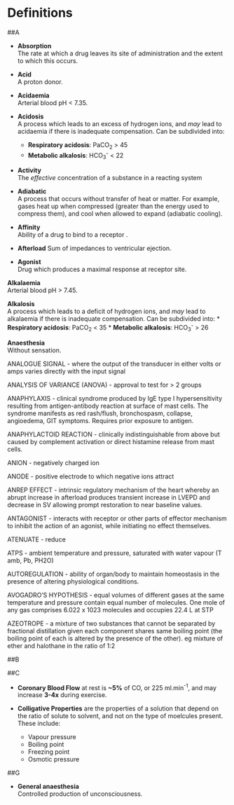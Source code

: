 # Definitions

##A
* **Absorption**  
The rate at which a drug leaves its site of administration and the extent to which this occurs.

* **Acid**  
A proton donor.

* **Acidaemia**  
Arterial blood pH < 7.35.

* **Acidosis**  
A process which leads to an excess of hydrogen ions, and *may* lead to acidaemia if there is inadequate compensation. Can be subdivided into:
    * **Respiratory acidosis**: PaCO<sub>2</sub> > 45
    * **Metabolic alkalosis**: HCO<sub>3</sub><sup>-</sup> < 22

* **Activity**  
The *effective* concentration of a substance in a reacting system

* **Adiabatic**  
A process that occurs without transfer of heat or matter. For example, gases heat up when compressed (greater than the energy used to compress them), and cool when allowed to expand (adiabatic cooling).

* **Affinity**  
Ability of a drug to bind to a receptor.

* **Afterload**
Sum of impedances to ventricular ejection.

* **Agonist**  
Drug which produces a maximal response at receptor site.

**Alkalaemia**  
Arterial blood pH > 7.45.

**Alkalosis**  
A process which leads to a deficit of hydrogen ions, and *may* lead to alkalaemia if there is inadequate compensation. Can be subdivided into:
    * **Respiratory acidosis**: PaCO<sub>2</sub> < 35
    * **Metabolic alkalosis**: HCO<sub>3</sub><sup>-</sup> > 26

**Anaesthesia**  
Without sensation.


ANALOGUE SIGNAL - where the output of the transducer in either volts or amps varies directly with the input signal

ANALYSIS OF VARIANCE (ANOVA) - approval to test 
for > 2 groups 

 ANAPHYLAXIS - clinical syndrome produced by IgE type I hypersensitivity resulting from antigen-antibody reaction at surface of mast cells. The syndrome manifests as red rash/flush, bronchospasm, collapse, angioedema, GIT symptoms. Requires prior exposure to antigen.

ANAPHYLACTOID REACTION - clinically indistinguishable from above but caused by complement activation or direct histamine release from mast cells.

ANION - negatively  charged ion

ANODE - positive electrode to which negative ions attract

ANREP EFFECT - intrinsic regulatory mechanism of the heart whereby an abrupt increase in afterload produces transient increase in  LVEPD and decrease in SV allowing prompt restoration to near baseline values. 

ANTAGONIST - interacts with receptor or other parts of effector mechanism to inhibit the action of an agonist, while initiating no effect themselves.

ATENUATE - reduce

ATPS - ambient temperature and pressure, saturated with water vapour  (T amb, Pb, PH2O)

AUTOREGULATION - ability of organ/body to maintain homeostasis in the presence of altering physiological conditions.

AVOGADRO’S HYPOTHESIS - equal volumes of different gases at the same temperature and pressure contain equal number of molecules. One mole of any gas comprises 6.022 x 1023 molecules and occupies 22.4 L at STP

AZEOTROPE - a mixture of two substances that cannot be separated by fractional distillation given each component shares same boiling point (the boiling point of each is altered by the presence of the other). eg  mixture of ether and halothane in the ratio of  1:2

##B

##C
* **Coronary Blood Flow** at rest is **~5%** of CO, or 225 ml.min<sup>-1</sup>, and may increase **3-4x** during exercise.

* **Colligative Properties** are the properties of a solution that depend on the ratio of solute to solvent, and not on the type of moelcules present. These include:
  * Vapour pressure
  * Boiling point
  * Freezing point
  * Osmotic pressure

##G
* **General anaesthesia**  
Controlled production of unconsciousness.

